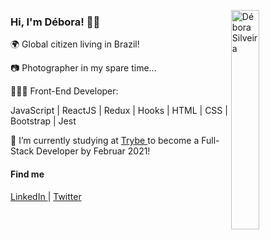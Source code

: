 <img src="https://github.com/deboracosilveira/deboracosilveira/blob/master/octocat-debs.png" width="30%"
  alt="Débora Silveira" align="right" />

<h3>Hi, I'm Débora! 🤘🏽</h3>
<p> 🌍 Global citizen living in Brazil!</p>
<p> 📷 Photographer in my spare time...</p>
<p> 👩🏽‍💻 Front-End Developer:</p>
<p> JavaScript | ReactJS | Redux | Hooks | HTML | CSS | Bootstrap | Jest </p>
<p> 🚀 I’m currently studying at <a
    href="https://www.betrybe.com/" 
    alt="Trybe"
  >Trybe
  </a>  to become a Full-Stack Developer by Februar 2021!</p>

<h4>Find me</h4>

<p align="left">
  <a
    href="https://www.linkedin.com/in/deboracosilveira/" 
    alt="LinkedIn"
  >LinkedIn
  </a> | 
  <a
    href="mailto:deboracosilveira@gmail.com" 
    alt="email"
  >
  <a
    href="https://twitter.com/debscosilveira" 
    alt="Twitter"
    target="blank"
  >Twitter
  </a>
  </p>
